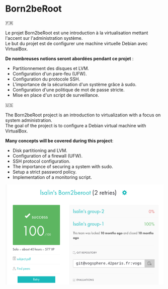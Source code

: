 # Born2beRoot

🇫🇷

Le projet Born2beRoot est une introduction à la virtualisation mettant l'accent sur l'administration système.  
Le but du projet est de configurer une machine virtuelle Debian avec VirtualBox.

__De nombreuses notions seront abordées pendant ce projet__ :

* Partitionnement des disques et LVM.
* Configuration d'un pare-feu (UFW).
* Configuration du protocole SSH.
* L'importance de la sécurisation d'un système grâce à sudo.
* Configuration d'une politique de mot de passe stricte.
* Mise en place d'un script de surveillance.

🇺🇸

The Born2beRoot project is an introduction to virtualization with a focus on system administration.  
The goal of the project is to configure a Debian virtual machine with VirtualBox.

__Many concepts will be covered during this project__:

* Disk partitioning and LVM.
* Configuration of a firewall (UFW).
* SSH protocol configuration.
* The importance of securing a system with sudo.
* Setup a strict password policy.
* Implementation of a monitoring script.

![Rating](rating.png)

